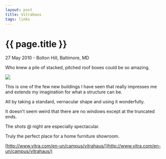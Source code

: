 ```yaml
---
layout: post
title: Vitrahaus
tags: links
---
```


{{ page.title }}
================

<p class="meta">27 May 2010 - Bolton Hill, Baltimore, MD</p>

Who knew a pile of stacked, pitched roof boxes could be so amazing.

![](http://www.vitra.com/en-un/_storage/asset/101076/storage/v_smallbleed_600x/file/2600890/01201668.jpgScheme)

This is one of the few new buildings I have seen that really impresses me and extends my imagination for what a structure can be.

All by taking a standard, vernacular shape and using it wonderfully.

It doesn't seem weird that there are no windows except at the truncated ends.

The shots @ night are especially spectacular.

Truly the perfect place for a home furniture showroom.

[http://www.vitra.com/en-un/campus/vitrahaus/](http://www.vitra.com/en-un/campus/vitrahaus/)